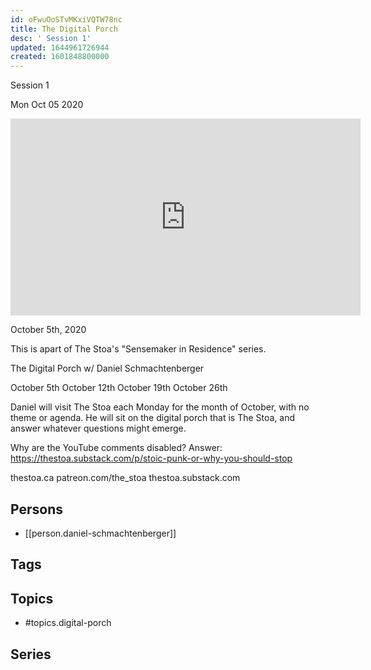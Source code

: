 ```yaml
---
id: oFwuOoSTvMKxiVQTW78nc
title: The Digital Porch
desc: ' Session 1'
updated: 1644961726944
created: 1601848800000
---
```



 Session 1

Mon Oct 05 2020

<iframe width="560" height="315" src="https://www.youtube.com/embed/VLGjzGbPxVI" title="The Digital Porch: Session 1 w/ Daniel Schmachtenberger" frameborder="0" allow="accelerometer; autoplay; clipboard-write; encrypted-media; gyroscope; picture-in-picture" allowfullscreen ></iframe>

October 5th, 2020

This is apart of The Stoa's "Sensemaker in Residence" series. 

The Digital Porch w/ Daniel Schmachtenberger

October 5th
October 12th
October 19th
October 26th

Daniel will visit The Stoa each Monday for the month of October, with no theme or agenda. He will sit on the digital porch that is The Stoa, and answer whatever questions might emerge. 

Why are the YouTube comments disabled? Answer: https://thestoa.substack.com/p/stoic-punk-or-why-you-should-stop

thestoa.ca
patreon.com/the_stoa
thestoa.substack.com

## Persons

- [[person.daniel-schmachtenberger]]

## Tags



## Topics

- #topics.digital-porch

## Series



